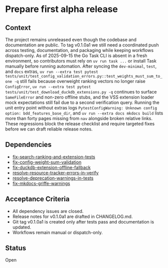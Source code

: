 # Prepare first alpha release

## Context
The project remains unreleased even though the codebase and documentation are
public. To tag v0.1.0a1 we still need a coordinated push across testing,
documentation, and packaging while keeping workflows dispatch-only. As of
2025-09-15 the Go Task CLI is absent in a fresh environment, so contributors
must rely on `uv run task ...` or install Task manually before running
automation. After syncing the `dev-minimal`, `test`, and `docs` extras,
`uv run --extra test pytest
tests/unit/test_config_validation_errors.py::test_weights_must_sum_to_one -q`
still fails because overweight ranking vectors no longer raise `ConfigError`,
`uv run --extra test pytest tests/unit/test_download_duckdb_extensions.py -q`
continues to surface `SameFileError` and non-zero offline stubs, and the VSS
extension loader mock expectations still fail due to a second verification
query. Running the unit entry point without extras logs
`PytestConfigWarning: Unknown config option: bdd_features_base_dir`, and
`uv run --extra docs mkdocs build` lists more than forty pages missing from
`nav` alongside broken relative links. These regressions block the release
checklist and require targeted fixes before we can draft reliable release
notes.

## Dependencies
- [fix-search-ranking-and-extension-tests](fix-search-ranking-and-extension-tests.md)
- [fix-config-weight-sum-validation](fix-config-weight-sum-validation.md)
- [fix-duckdb-extension-offline-fallback](fix-duckdb-extension-offline-fallback.md)
- [resolve-resource-tracker-errors-in-verify](resolve-resource-tracker-errors-in-verify.md)
- [resolve-deprecation-warnings-in-tests](resolve-deprecation-warnings-in-tests.md)
- [fix-mkdocs-griffe-warnings](fix-mkdocs-griffe-warnings.md)

## Acceptance Criteria
- All dependency issues are closed.
- Release notes for v0.1.0a1 are drafted in CHANGELOG.md.
- Git tag v0.1.0a1 is created only after tests pass and documentation is updated.
- Workflows remain manual or dispatch-only.

## Status
Open
